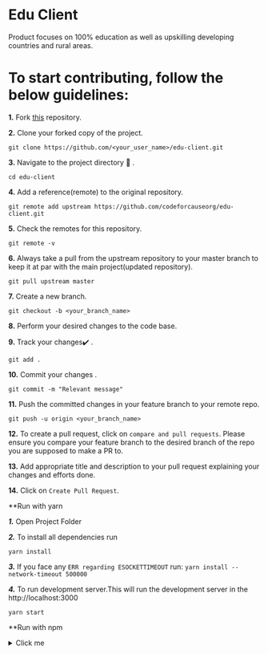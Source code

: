 # Edu Client

Product focuses on 100% education as well as upskilling developing countries and rural areas. 

# To start contributing, follow the below guidelines: 

**1.**  Fork [this](https://github.com/codeforcauseorg/edu-client.git) repository.

**2.**  Clone your forked copy of the project.

```
git clone https://github.com/<your_user_name>/edu-client.git
```

**3.** Navigate to the project directory :file_folder: .

```
cd edu-client
```

**4.** Add a reference(remote) to the original repository.

```
git remote add upstream https://github.com/codeforcauseorg/edu-client.git 
```

**5.** Check the remotes for this repository.

```
git remote -v
```

**6.** Always take a pull from the upstream repository to your master branch to keep it at par with the main project(updated repository).

```
git pull upstream master
```

**7.** Create a new branch.

```
git checkout -b <your_branch_name>
```

**8.** Perform your desired changes to the code base.

**9.** Track your changes:heavy_check_mark: .

```
git add . 
```

**10.** Commit your changes .

```
git commit -m "Relevant message"
```

**11.** Push the committed changes in your feature branch to your remote repo.

```
git push -u origin <your_branch_name>
```

**12.** To create a pull request, click on `compare and pull requests`. Please ensure you compare your feature branch to the desired branch of the repo you are supposed to make a PR to.


**13.** Add appropriate title and description to your pull request explaining your changes and efforts done.


**14.** Click on `Create Pull Request`.

**Run with yarn

***1.*** Open Project Folder</br>

***2.*** To install all dependencies run
```
yarn install
```

***3.*** If you face any ```ERR regarding ESOCKETTIMEOUT```
run: ```yarn install --network-timeout 500000```

***4.*** To run development server.This will run the development server in the http://localhost:3000
```
yarn start
```

**Run with npm

<details><summary>Click me</summary>
<p>

#### open project folder and

***1.*** To install all dependencies run
```
npm install
```
***2.*** To run development server.This will run the development server in the http://localhost:3000
```
npm start
```

</p>
</details>



